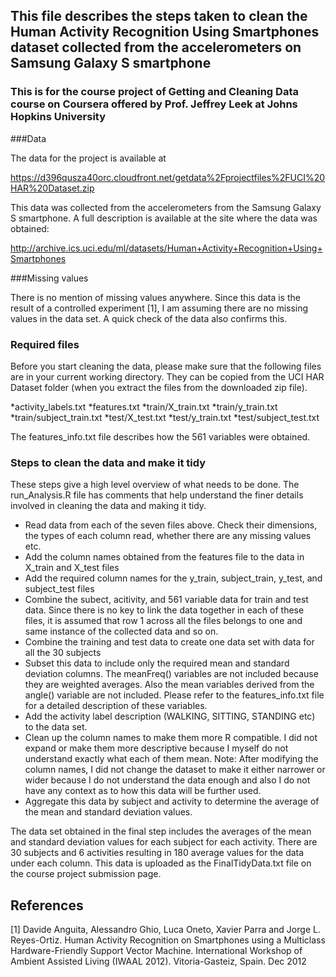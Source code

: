 ## This file describes the steps taken to clean the Human Activity Recognition Using Smartphones dataset collected from the accelerometers on Samsung Galaxy S smartphone
### This is for the course project of Getting and Cleaning Data course on Coursera offered by Prof. Jeffrey Leek at Johns Hopkins University

###Data

The data for the project is available at 

https://d396qusza40orc.cloudfront.net/getdata%2Fprojectfiles%2FUCI%20HAR%20Dataset.zip 

This data was collected from the accelerometers from the Samsung Galaxy S smartphone. A full description is available at the site where the data was obtained:

http://archive.ics.uci.edu/ml/datasets/Human+Activity+Recognition+Using+Smartphones 

###Missing values

There is no mention of missing values anywhere. Since this data is the result of a controlled experiment [1], I am assuming there are no missing values in the data set. A quick check of the data also confirms this. 

### Required files

Before you start cleaning the data, please make sure that the following files are in your current working directory. They can be copied from the UCI HAR Dataset folder (when you extract the files from the downloaded zip file).

*activity_labels.txt
*features.txt
*train/X_train.txt
*train/y_train.txt
*train/subject_train.txt
*test/X_test.txt
*test/y_train.txt
*test/subject_test.txt

The features_info.txt file describes how the 561 variables were obtained.
 
### Steps to clean the data and make it tidy

These steps give a high level overview of what needs to be done. The run_Analysis.R file has comments that help understand the finer details involved in cleaning the data and making it tidy.

* Read data from each of the seven files above. Check their dimensions, the types of each column read, whether there are any missing values etc.
* Add the column names obtained from the features file to the data in X_train and X_test files
* Add the required column names for the y_train, subject_train, y_test, and subject_test files
* Combine the subect, acitivity, and 561 variable data for train and test data. Since there is no key to link the data together in each of these files, it is assumed that row 1 across all the files belongs to one and same instance of the collected data and so on.
* Combine the training and test data to create one data set with data for all the 30 subjects
* Subset this data to include only the required mean and standard deviation columns. The meanFreq() variables are not included because they are weighted averages. Also the mean variables derived from the angle() variable are not included. Please refer to the features_info.txt file for a detailed description of these variables. 
* Add the activity label description (WALKING, SITTING, STANDING etc) to the data set.
* Clean up the column names to make them more R compatible. I did not expand or make them more descriptive because I myself do not understand exactly what each of them mean. 
Note: After modifying the column names, I did not change the dataset to make it either narrower or wider because I do not understand the data enough and also I do not have any context as to how this data will be further used. 
* Aggregate this data by subject and activity to determine the average of the mean and standard deviation values. 

The data set obtained in the final step includes the averages of the mean and standard deviation values for each subject for each activity. There are 30 subjects and 6 activities resulting in 180 average values for the data under each column. This data is uploaded as the FinalTidyData.txt file on the course project submission page.

## References

[1] Davide Anguita, Alessandro Ghio, Luca Oneto, Xavier Parra and Jorge L. Reyes-Ortiz. Human Activity Recognition on Smartphones using a Multiclass Hardware-Friendly Support Vector Machine. International Workshop of Ambient Assisted Living (IWAAL 2012). Vitoria-Gasteiz, Spain. Dec 2012
